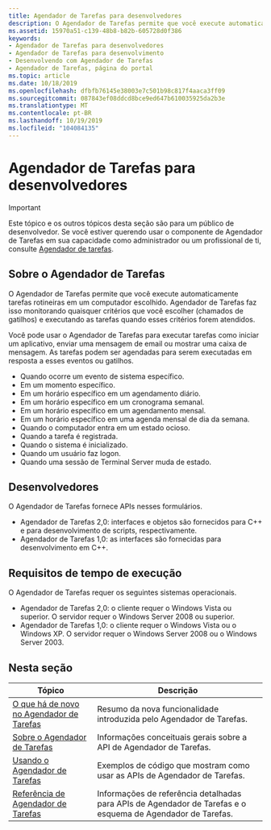 ```yaml
---
title: Agendador de Tarefas para desenvolvedores
description: O Agendador de Tarefas permite que você execute automaticamente tarefas rotineiras em um computador escolhido. Agendador de Tarefas faz isso monitorando quaisquer critérios que você escolher (chamados de gatilhos) e executando as tarefas quando esses critérios forem atendidos.
ms.assetid: 15970a51-c139-48b8-b82b-605728d0f386
keywords:
- Agendador de Tarefas para desenvolvedores
- Agendador de Tarefas para desenvolvimento
- Desenvolvendo com Agendador de Tarefas
- Agendador de Tarefas, página do portal
ms.topic: article
ms.date: 10/18/2019
ms.openlocfilehash: dfbfb76145e38003e7c501b98c817f4aaca3ff09
ms.sourcegitcommit: 087843ef08ddcd8bce9ed647b610035925da2b3e
ms.translationtype: MT
ms.contentlocale: pt-BR
ms.lasthandoff: 10/19/2019
ms.locfileid: "104084135"
---
```

# <a name="task-scheduler-for-developers"></a>Agendador de Tarefas para desenvolvedores

> [!IMPORTANT]
> Este tópico e os outros tópicos desta seção são para um público de desenvolvedor. Se você estiver querendo usar o componente de Agendador de Tarefas em sua capacidade como administrador ou um profissional de ti, consulte [Agendador de tarefas](/dynamics365/business-central/dev-itpro/developer/devenv-task-scheduler).

## <a name="about-the-task-scheduler"></a>Sobre o Agendador de Tarefas

O Agendador de Tarefas permite que você execute automaticamente tarefas rotineiras em um computador escolhido. Agendador de Tarefas faz isso monitorando quaisquer critérios que você escolher (chamados de gatilhos) e executando as tarefas quando esses critérios forem atendidos.

Você pode usar o Agendador de Tarefas para executar tarefas como iniciar um aplicativo, enviar uma mensagem de email ou mostrar uma caixa de mensagem. As tarefas podem ser agendadas para serem executadas em resposta a esses eventos ou gatilhos. 

- Quando ocorre um evento de sistema específico.
- Em um momento específico.
- Em um horário específico em um agendamento diário.
- Em um horário específico em um cronograma semanal.
- Em um horário específico em um agendamento mensal.
- Em um horário específico em uma agenda mensal de dia da semana.
- Quando o computador entra em um estado ocioso.
- Quando a tarefa é registrada.
- Quando o sistema é inicializado.
- Quando um usuário faz logon.
- Quando uma sessão de Terminal Server muda de estado.

## <a name="developers"></a>Desenvolvedores

O Agendador de Tarefas fornece APIs nesses formulários.

- Agendador de Tarefas 2,0: interfaces e objetos são fornecidos para C++ e para desenvolvimento de scripts, respectivamente.
- Agendador de Tarefas 1,0: as interfaces são fornecidas para desenvolvimento em C++.

## <a name="run-time-requirements"></a>Requisitos de tempo de execução

O Agendador de Tarefas requer os seguintes sistemas operacionais.

- Agendador de Tarefas 2,0: o cliente requer o Windows Vista ou superior. O servidor requer o Windows Server 2008 ou superior.
- Agendador de Tarefas 1,0: o cliente requer o Windows Vista ou o Windows XP. O servidor requer o Windows Server 2008 ou o Windows Server 2003.

## <a name="in-this-section"></a>Nesta seção

| Tópico | Descrição |
|-|-|
| [O que há de novo no Agendador de Tarefas](what-s-new-in-task-scheduler.md) | Resumo da nova funcionalidade introduzida pelo Agendador de Tarefas. |
| [Sobre o Agendador de Tarefas](about-the-task-scheduler.md) | Informações conceituais gerais sobre a API de Agendador de Tarefas. |
| [Usando o Agendador de Tarefas](using-the-task-scheduler.md) | Exemplos de código que mostram como usar as APIs de Agendador de Tarefas. |
| [Referência de Agendador de Tarefas](task-scheduler-reference.md) | Informações de referência detalhadas para APIs de Agendador de Tarefas e o esquema de Agendador de Tarefas. |